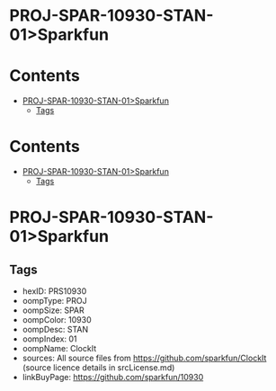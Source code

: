 
PROJ-SPAR-10930-STAN-01>Sparkfun
================================

Contents
========

* [PROJ-SPAR-10930-STAN-01>Sparkfun](#proj-spar-10930-stan-01sparkfun)
	* [Tags](#tags)

Contents
========

* [PROJ-SPAR-10930-STAN-01>Sparkfun](#proj-spar-10930-stan-01sparkfun)
	* [Tags](#tags)

# PROJ-SPAR-10930-STAN-01>Sparkfun

## Tags

- hexID: PRS10930
- oompType: PROJ
- oompSize: SPAR
- oompColor: 10930
- oompDesc: STAN
- oompIndex: 01
- oompName: ClockIt
- sources: All source files from https://github.com/sparkfun/ClockIt (source licence details in srcLicense.md)
- linkBuyPage: https://github.com/sparkfun/10930

